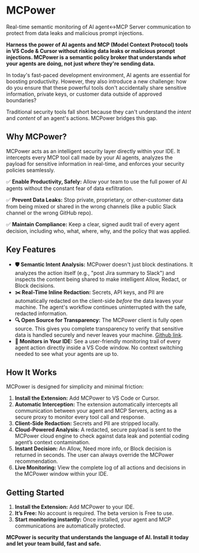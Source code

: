 # **MCPower**

Real-time semantic monitoring of AI agent\<-\>MCP Server communication to protect from data leaks and malicious prompt injections.

**Harness the power of AI agents and MCP (Model Context Protocol) tools in VS Code & Cursor without risking data leaks or malicious prompt injections. MCPower is a semantic policy broker that understands *what* your agents are doing, not just *where* they're sending data.**

In today's fast-paced development environment, AI agents are essential for boosting productivity. However, they also introduce a new challenge: how do you ensure that these 	powerful tools don't accidentally share sensitive information, private keys, or customer data outside of approved boundaries?

Traditional security tools fall short because they can't understand the *intent* and *content* of an agent's actions. MCPower bridges this gap.

## **Why MCPower?**

MCPower acts as an intelligent security layer directly within your IDE. It intercepts every MCP tool call made by your AI agents, analyzes the payload for sensitive information in real-time, and enforces your security policies seamlessly.

✅ **Enable Productivity, Safely:** Allow your team to use the full power of AI agents without the constant fear of data exfiltration.

✅ **Prevent Data Leaks:** Stop private, proprietary, or other-customer data from being mixed or shared in the wrong channels (like a public Slack channel or the wrong GitHub repo).

✅ **Maintain Compliance:** Keep a clear, signed audit trail of every agent decision, including who, what, where, why, and the policy that was applied.

## **Key Features**

* **🛡️ Semantic Intent Analysis:** MCPower doesn't just block destinations. It analyzes the action itself (e.g., "post Jira summary to Slack") and inspects the content being shared to make intelligent Allow, Redact, or Block decisions.
* **✂️ Real-Time Inline Redaction:** Secrets, API keys, and PII are automatically redacted on the client-side *before* the data leaves your machine. The agent's workflow continues uninterrupted with the safe, redacted information.
* **🔍 Open Source for Transparency:** The MCPower client is fully open source. This gives you complete transparency to verify that sensitive data is handled securely and never leaves your machine. [Github link](https://github.com/MCPower-Security/mcpower-proxy).
* **🚦 Monitors in Your IDE:** See a user-friendly monitoring trail of every agent action directly inside a VS Code window. No context switching needed to see what your agents are up to.

## **How It Works**

MCPower is designed for simplicity and minimal friction:

1. **Install the Extension:** Add MCPower to VS Code or Cursor.
2. **Automatic Interception:** The extension automatically intercepts all communication between your agent and MCP Servers, acting as a secure proxy to monitor every tool call and response.
3. **Client-Side Redaction:** Secrets and PII are stripped locally.
4. **Cloud-Powered Analysis:** A redacted, secure payload is sent to the MCPower cloud engine to check against data leak and potential coding agent’s context contamination.
5. **Instant Decision:** An Allow, Need more info, or Block decision is returned in seconds. The user can always override the MCPower recommendation.    
6. **Live Monitoring:** View the complete log of all actions and decisions in the MCPower window within your IDE.

## **Getting Started**

1. **Install the Extension:** Add MCPower to your IDE.
2. **It’s Free:** No account is required. The beta version is Free to use.
3. **Start monitoring instantly:** Once installed, your agent and MCP communications are automatically protected.

**MCPower is security that understands the language of AI. Install it today and let your team build, fast and safe.**
